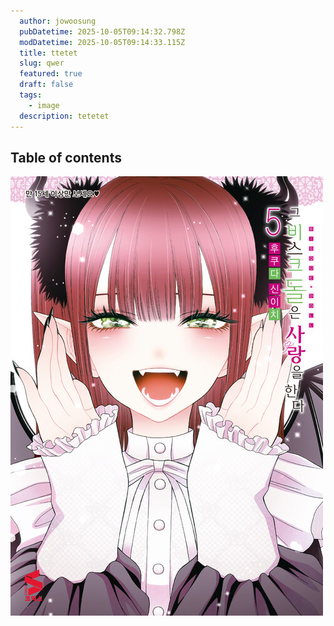 ```yaml
---
  author: jowoosung
  pubDatetime: 2025-10-05T09:14:32.798Z
  modDatetime: 2025-10-05T09:14:33.115Z
  title: ttetet
  slug: qwer
  featured: true
  draft: false
  tags:
    - image
  description: tetetet
---
```

## Table of contents

![업로드 이미지](https://github.com/Oldentomato/astro-paper/blob/main/src/data/images/1759655690189-ttt.png?raw=true)